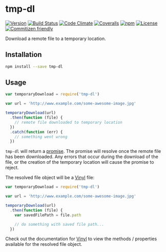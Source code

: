 # tmp-dl

[![Version](https://img.shields.io/npm/v/tmp-dl.svg?style=flat-square)](https://www.npmjs.com/package/tmp-dl)
[![Build Status](https://img.shields.io/travis/mike182uk/tmp-dl.svg?style=flat-square)](http://travis-ci.org/mike182uk/tmp-dl)
[![Code Climate](https://img.shields.io/codeclimate/github/mike182uk/tmp-dl.svg?style=flat-square)](https://codeclimate.com/github/mike182uk/tmp-dl)
[![Coveralls](https://img.shields.io/coveralls/mike182uk/tmp-dl/master.svg?style=flat-square)](https://coveralls.io/r/mike182uk/tmp-dl)
[![npm](https://img.shields.io/npm/dm/tmp-dl.svg?style=flat-square)](https://www.npmjs.com/package/tmp-dl)
[![License](https://img.shields.io/github/license/mike182uk/tmp-dl.svg?style=flat-square)](https://www.npmjs.com/package/tmp-dl)
[![Commitizen friendly](https://img.shields.io/badge/commitizen-friendly-brightgreen.svg?style=flat-square)](http://commitizen.github.io/cz-cli/)

Download a remote file to a temporary location.

## Installation

```bash
npm install --save tmp-dl
```

## Usage

```js
var temporaryDownload = require('tmp-dl')

var url = 'http://www.example.com/some-awesome-image.jpg'

temporaryDownload(url)
  .then(function (file) {
    // remote file downloaded to temporary location
  })
  .catch(function (err) {
    // something went wrong
  }) 
```

`tmp-dl` will return a [promise](https://github.com/petkaantonov/bluebird). The promise will resolve once the remote file has been downloaded. Any errors that occur during the download of the file, or the creation of the temporary location will cause the promise to reject.

The resolved file object will be a [Vinyl](https://github.com/gulpjs/vinyl) file:

```js
var temporaryDownload = require('tmp-dl')

var url = 'http://www.example.com/some-awesome-image.jpg'

temporaryDownload(url)
  .then(function (file) {
    var savedFilePath = file.path

    // do something with saved file path...
  })
```

Check out the documentation for [Vinyl](https://github.com/gulpjs/vinyl) to view the methods / properties available for the resolved file object.
